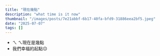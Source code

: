 ```yaml
---
title: "現在幾點"
description: "what time is it now"
thumbnail: "/images/posts/7e21abbf-6b17-40fa-bfd9-31886eea2bf5.jpeg"
date: "2025-07-07"
tags: []
---
```

- ㄟ ㄟ現在是幾點
- 我們幸福的起點😔
